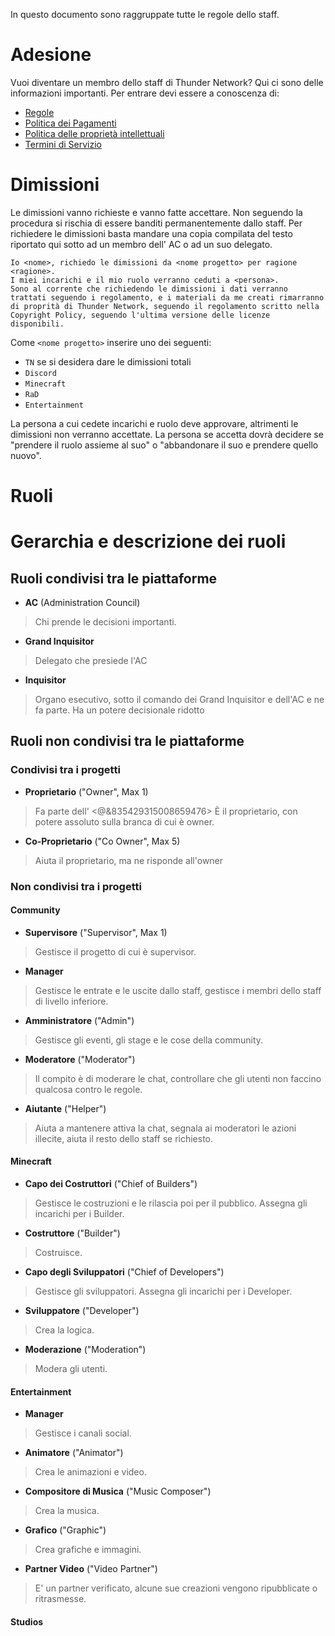 In questo documento sono raggruppate tutte le regole dello staff.
# Adesione
Vuoi diventare un membro dello staff di Thunder Network?
Qui ci sono delle informazioni importanti.
Per entrare devi essere a conoscenza di:
- [Regole](Rules.md)
- [Politica dei Pagamenti](Payment%20Policy.md)
- [Politica delle proprietà intellettuali](Intellectual%20Property%20Policy.md)
- [Termini di Servizio](Terms%20of%20Service.md)
# Dimissioni
Le dimissioni vanno richieste e vanno fatte accettare. Non seguendo la procedura si rischia di essere banditi permanentemente dallo staff.
Per richiedere le dimissioni basta mandare una copia compilata del testo riportato qui sotto ad un membro dell' AC o ad un suo delegato.
```
Io <nome>, richiedo le dimissioni da <nome progetto> per ragione <ragione>.
I miei incarichi e il mio ruolo verranno ceduti a <persona>.
Sono al corrente che richiedendo le dimissioni i dati verranno trattati seguendo i regolamento, e i materiali da me creati rimarranno di proprità di Thunder Network, seguendo il regolamento scritto nella Copyright Policy, seguendo l'ultima versione delle licenze disponibili.
```
Come `<nome progetto>` inserire uno dei seguenti:
- `TN` se si desidera dare le dimissioni totali
- `Discord`
- `Minecraft`
- `RaD`
- `Entertainment`

La persona a cui cedete incarichi e ruolo deve approvare, altrimenti le dimissioni non verranno accettate. La persona se accetta dovrà decidere se "prendere il ruolo assieme al suo" o "abbandonare il suo e prendere quello nuovo".
# Ruoli
# Gerarchia e descrizione dei ruoli
## Ruoli condivisi tra le piattaforme
- **AC** (Administration Council)
> Chi prende le decisioni importanti.
- **Grand Inquisitor**
> Delegato che presiede l'AC
- **Inquisitor**
> Organo esecutivo, sotto il comando dei Grand Inquisitor e dell'AC e ne fa parte.
> Ha un potere decisionale ridotto
## Ruoli non condivisi tra le piattaforme
### Condivisi tra i progetti
- **Proprietario** ("Owner", Max 1)
> Fa parte dell' <@&835429315008659476>
> È il proprietario, con potere assoluto sulla branca di cui è owner.
- **Co-Proprietario** ("Co Owner", Max 5)
> Aiuta  il proprietario, ma ne risponde all'owner
### Non condivisi tra i progetti
#### Community
- **Supervisore** ("Supervisor", Max 1)
> Gestisce il progetto di cui è supervisor.
- **Manager**
> Gestisce le entrate e le uscite dallo staff, gestisce i membri dello staff di livello inferiore.
- **Amministratore** ("Admin")
> Gestisce gli eventi, gli stage e le cose della community.
- **Moderatore** ("Moderator")
> Il compito è di moderare le chat, controllare che gli utenti non faccino qualcosa contro le regole.
- **Aiutante** ("Helper")
> Aiuta a mantenere attiva la chat, segnala ai moderatori le azioni illecite, aiuta il resto dello staff se richiesto.
#### Minecraft
- **Capo dei Costruttori** ("Chief of Builders")
> Gestisce le costruzioni e le rilascia poi per il pubblico. Assegna gli incarichi per i Builder.
- **Costruttore** ("Builder") 
> Costruisce.
- **Capo degli Sviluppatori** ("Chief of Developers") 
> Gestisce gli sviluppatori. Assegna gli incarichi per i Developer.
- **Sviluppatore** ("Developer")  
> Crea la logica.
- **Moderazione** ("Moderation") 
> Modera gli utenti.
#### Entertainment
- **Manager**
> Gestisce i canali social.
- **Animatore** ("Animator")
> Crea le animazioni e video.
- **Compositore di Musica** ("Music Composer") 
> Crea la musica.
- **Grafico** ("Graphic")
> Crea grafiche e immagini.
- **Partner Video** ("Video Partner")
> E' un partner verificato, alcune sue creazioni vengono ripubblicate o ritrasmesse.
#### Studios
